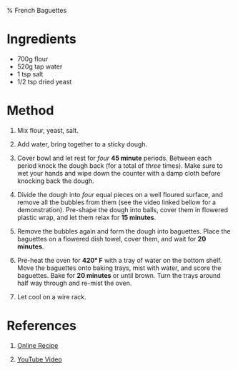 % French Baguettes

# Ingredients

- 700g flour
- 520g tap water
- 1 tsp salt
- 1/2 tsp dried yeast

# Method

1. Mix flour, yeast, salt.

2. Add water, bring together to a sticky dough.

3. Cover bowl and let rest for _four_ **45 minute** periods. Between each period knock the dough back (for a total of _three_ times). Make sure to wet your hands and wipe down the counter with a damp cloth before knocking back the dough.

4. Divide the dough into _four_ equal pieces on a well floured surface, and remove all the bubbles from them (see the video linked bellow for a demonstration). Pre-shape the dough into balls, cover them in flowered plastic wrap, and let them relax for **15 minutes**.

5. Remove the bubbles again and form the dough into baguettes. Place the baguettes on a flowered dish towel, cover them, and wait for **20 minutes**.

6. Pre-heat the oven for **420&deg; F** with a tray of water on the bottom shelf. Move the baguettes onto baking trays, mist with water, and score the baguettes. Bake for **20 minutes** or until brown. Turn the trays around half way through and re-mist the oven.

7. Let cool on a wire rack.

# References

1. [Online Recipe](https://profoodhomemade.com/beautiful-french-bagettes/)

2. [YouTube Video](https://www.youtube.com/watch?v=m08i8oXpFB0)
